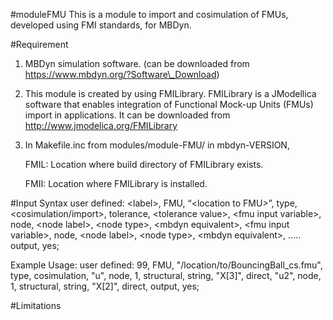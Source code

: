 #moduleFMU
This is a module to import and cosimulation of FMUs, developed using FMI standards, for MBDyn.

#Requirement
1. MBDyn simulation software. (can be downloaded from https://www.mbdyn.org/?Software\_Download)
2. This module is created by using FMILibrary. FMILibrary is a JModellica software  that enables integration of Functional Mock-up Units (FMUs) import in applications. It can be downloaded from http://www.jmodelica.org/FMILibrary
3. In Makefile.inc from modules/module-FMU/ in mbdyn-VERSION, 

	FMIL: Location where build directory of FMILibrary exists.

	FMII: Location where FMILibrary is installed. 

#Input Syntax 
user defined: \<label\>, FMU, “\<location to FMU\>”,
	type, \<cosimulation/import\>, tolerance, \<tolerance value\>,
	\<fmu input variable\>, node, \<node label\>, \<node type\>, \<mbdyn equivalent\>,
	\<fmu input variable\>, node, \<node label\>, \<node type\>, \<mbdyn equivalent\>,
	.....
	output, yes;

Example Usage:
user defined: 99, FMU, "/location/to/BouncingBall\_cs.fmu",
type, cosimulation,
"u", node, 1, structural, string, "X[3]", direct,
"u2", node, 1, structural, string, "X[2]", direct,
output, yes;

#Limitations


